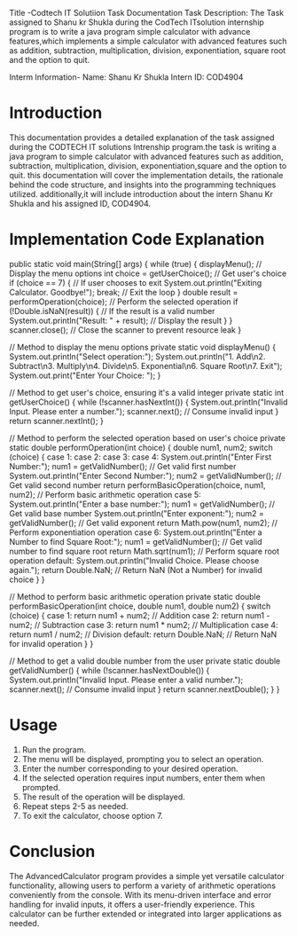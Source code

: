 Title -Codtech IT Solutiion Task Documentation 
Task Description: The Task assigned to Shanu kr Shukla during the CodTech ITsolution internship program is to write a java program simple calculator with advance features,which implements a simple calculator with advanced features such as addition, subtraction, multiplication, division, exponentiation, square root and the option to quit.

Interm Information-
Name: Shanu Kr Shukla 
Intern ID: COD4904

# Introduction 
This documentation provides a detailed explanation of the task assigned during the CODTECH IT solutions Intrenship program.the task is writing a java program to simple calculator with advanced features such as addition, subtraction, multiplication, division, exponentiation,square and the option to quit. this documentation will cover the implementation details, the rationale behind the code structure, and insights into the programming techniques utilized. additionally,it will include introduction about the intern Shanu Kr Shukla and his assigned ID, COD4904.

# Implementation Code Explanation
public static void main(String[] args) {
        while (true) {
            displayMenu(); // Display the menu options
            int choice = getUserChoice(); // Get user's choice
           if (choice == 7) { // If user chooses to exit
                System.out.println("Exiting Calculator. Goodbye!");
                break; // Exit the loop
            }
 double result = performOperation(choice); // Perform the selected operation
            if (!Double.isNaN(result)) { // If the result is a valid number
                System.out.println("Result: " + result); // Display the result
            }
        }
        scanner.close(); // Close the scanner to prevent resource leak
    }

  // Method to display the menu options
    private static void displayMenu() {
        System.out.println("Select operation:");
        System.out.println("1. Add\n2. Subtract\n3. Multiply\n4. Divide\n5. Exponential\n6. Square Root\n7. Exit");
        System.out.print("Enter Your Choice: ");
    }

   // Method to get user's choice, ensuring it's a valid integer
    private static int getUserChoice() {
        while (!scanner.hasNextInt()) {
            System.out.println("Invalid Input. Please enter a number.");
            scanner.next(); // Consume invalid input
        }
        return scanner.nextInt();
    }

   // Method to perform the selected operation based on user's choice
    private static double performOperation(int choice) {
        double num1, num2;
        switch (choice) {
            case 1:
            case 2:
            case 3:
            case 4:
                System.out.println("Enter First Number:");
                num1 = getValidNumber(); // Get valid first number
                System.out.println("Enter Second Number:");
                num2 = getValidNumber(); // Get valid second number
                return performBasicOperation(choice, num1, num2); // Perform basic arithmetic operation
            case 5:
                System.out.println("Enter a base number:");
                num1 = getValidNumber(); // Get valid base number
                System.out.println("Enter exponent:");
                num2 = getValidNumber(); // Get valid exponent
                return Math.pow(num1, num2); // Perform exponentiation operation
            case 6:
                System.out.println("Enter a Number to find Square Root:");
                num1 = getValidNumber(); // Get valid number to find square root
                return Math.sqrt(num1); // Perform square root operation
            default:
                System.out.println("Invalid Choice. Please choose again.");
                return Double.NaN; // Return NaN (Not a Number) for invalid choice
        }
    }

  // Method to perform basic arithmetic operation
    private static double performBasicOperation(int choice, double num1, double num2) {
        switch (choice) {
            case 1:
                return num1 + num2; // Addition
            case 2:
                return num1 - num2; // Subtraction
            case 3:
                return num1 * num2; // Multiplication
            case 4:
                return num1 / num2; // Division
            default:
                return Double.NaN; // Return NaN for invalid operation
        }
    }

   // Method to get a valid double number from the user
    private static double getValidNumber() {
        while (!scanner.hasNextDouble()) {
            System.out.println("Invalid Input. Please enter a valid number.");
            scanner.next(); // Consume invalid input
        }
        return scanner.nextDouble();
    }
}
# Usage
1. Run the program.
2. The menu will be displayed, prompting you to select an operation.
3. Enter the number corresponding to your desired operation.
4. If the selected operation requires input numbers, enter them when prompted.
5. The result of the operation will be displayed.
6. Repeat steps 2-5 as needed.
7. To exit the calculator, choose option 7.

# Conclusion
The AdvancedCalculator program provides a simple yet versatile calculator functionality, allowing users to perform a variety of arithmetic operations conveniently from the console. With its menu-driven interface and error handling for invalid inputs, it offers a user-friendly experience. This calculator can be further extended or integrated into larger applications as needed.
